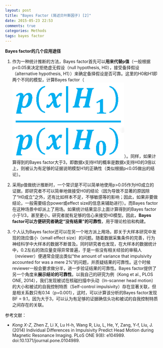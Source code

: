 ```yaml
---
layout: post
title: "Bayes Factor (简述贝叶斯因子) [2]"
date: 2015-05-23 22:53
comments: true
categories: Methods
tags: bayes factor
---
```

**Bayes factor的几个应用途径**

1. 作为一种统计推断的方法，Bayes factor首先可以**用来代替p值**（一般根据p<0.05来决定拒绝虚无假设（null hypothesis, H0），接受备择假设（alternative hypothesis, H1））来确定备择假设是否可靠。这里的H0和H1即两个不同的模型，计算Bayes factor（![](/images/post_images/bayes_2.jpg)）。同样，如果计算得到的Bayes factor大于3，即数据x支持H1的概率是数据x支持H0的3倍以上，则被认为有足够的证据说明模型H1的正确性（类似根据p<0.05做出的结论）。

2. 采用p值做统计推断时，一个常识是不可以简单地使用p>0.05作为H0成立的证据，即研究者不可以简单地做接受H0的结论（因为导致不显著的原因除了“H0成立”之外，还有比如样本不足，不够敏感等的影响；因此，如果非要做结论，一般需要结合power或effect size的信息来辅助进行）。而Bayes factor在这种场景中却派上了用场。如果统计结果显示上面计算得到的Bayes factor小于1/3，甚至更小，研究者就有足够的信心来接受H0模型。因此，**Bayes factor可以方便研究者确定“没有结果”的可靠性**，用于理论检验和构建。

3. 个人认为Bayes factor还可以在另一个地方派上用场，即关于大样本研究中发现的效应值小（small effect size）的问题。随着数据采集条件的完善，行为神经科学中大样本的数据不断普及。同时研究者也发现，在大样本的数据统计中，0.2左右的效应量变得异常普遍，于是一些没有相关经验的审稿人（reviewer）便通常会提出类似“the amount of variance that impulsivity accounted for was a mere 2%”的问题，并质疑结果的可靠性。这个时候reviewer一般会要求做分半，进一步验证结果的可靠性。Bayes factor提供了另一个角度来**展示结论的可靠性**。以我自己的研究为例（Kong et al., PLOS ONE, 2014），我们发现被试在核磁扫描中头动（In-scanner head motion）的大小和被试的自我控制特质（Self-control impulsivity）存在显著关联，但是相关系数只有0.14（p=0.001），这时，可以计算该分析的Bayes factor发现BF = 9.1，因为大于3，可以认为有足够的证据确信头功和被试的自我控制特质之间存在的关联。

参考文献：

- *Kong X-Z*, Zhen Z, Li X, Lu H-h, Wang R, Liu, L, He, Y, Zang, Y-f, Liu, J. (2014) Individual Differences in Impulsivity Predict Head Motion during Magnetic Resonance Imaging. PLoS ONE 9(8): e104989. doi:10.1371/journal.pone.0104989.

<!--more-->
